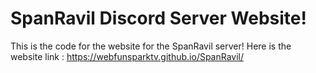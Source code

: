 # SpanRavil Discord Server Website!

This is the code for the website for the SpanRavil server!
Here is the website link : https://webfunsparktv.github.io/SpanRavil/
